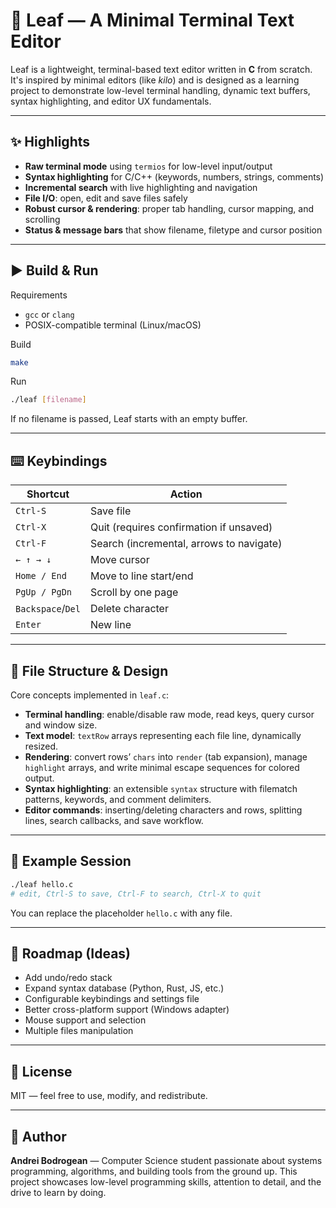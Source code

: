 # 🌿 Leaf — A Minimal Terminal Text Editor

Leaf is a lightweight, terminal-based text editor written in **C** from scratch. It's inspired by minimal editors (like *kilo*) and is designed as a learning project to demonstrate low-level terminal handling, dynamic text buffers, syntax highlighting, and editor UX fundamentals.

---

## ✨ Highlights

- **Raw terminal mode** using `termios` for low-level input/output
- **Syntax highlighting** for C/C++ (keywords, numbers, strings, comments)
- **Incremental search** with live highlighting and navigation
- **File I/O**: open, edit and save files safely
- **Robust cursor & rendering**: proper tab handling, cursor mapping, and scrolling
- **Status & message bars** that show filename, filetype and cursor position

---

## ▶️ Build & Run

Requirements
- `gcc` or `clang`
- POSIX-compatible terminal (Linux/macOS)

Build
```bash
make
```

Run
```bash
./leaf [filename]
```
If no filename is passed, Leaf starts with an empty buffer.

---

## ⌨️ Keybindings

| Shortcut       | Action |
|----------------|--------|
| `Ctrl-S`       | Save file |
| `Ctrl-X`       | Quit (requires confirmation if unsaved) |
| `Ctrl-F`       | Search (incremental, arrows to navigate) |
| `← ↑ → ↓`      | Move cursor |
| `Home / End`   | Move to line start/end |
| `PgUp / PgDn`  | Scroll by one page |
| `Backspace`/`Del` | Delete character |
| `Enter`        | New line |

---

## 📁 File Structure & Design

Core concepts implemented in `leaf.c`:

- **Terminal handling**: enable/disable raw mode, read keys, query cursor and window size.
- **Text model**: `textRow` arrays representing each file line, dynamically resized.
- **Rendering**: convert rows’ `chars` into `render` (tab expansion), manage `highlight` arrays, and write minimal escape sequences for colored output.
- **Syntax highlighting**: an extensible `syntax` structure with filematch patterns, keywords, and comment delimiters.
- **Editor commands**: inserting/deleting characters and rows, splitting lines, search callbacks, and save workflow.


---

## 🧪 Example Session

```bash
./leaf hello.c
# edit, Ctrl-S to save, Ctrl-F to search, Ctrl-X to quit
```

You can replace the placeholder `hello.c` with any file.

---

## 🧭 Roadmap (Ideas)

- Add undo/redo stack
- Expand syntax database (Python, Rust, JS, etc.)
- Configurable keybindings and settings file
- Better cross-platform support (Windows adapter)
- Mouse support and selection
- Multiple files manipulation

---

## 🧾 License

MIT — feel free to use, modify, and redistribute.

---

## 👤 Author

**Andrei Bodrogean** — Computer Science student passionate about systems programming, algorithms, and building tools from the ground up. This project showcases low-level programming skills, attention to detail, and the drive to learn by doing.
